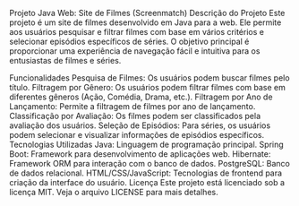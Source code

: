 Projeto Java Web: Site de Filmes (Screenmatch)
Descrição do Projeto
Este projeto é um site de filmes desenvolvido em Java para a web. Ele permite aos usuários pesquisar e filtrar filmes com base em vários critérios e selecionar episódios específicos de séries. O objetivo principal é proporcionar uma experiência de navegação fácil e intuitiva para os entusiastas de filmes e séries.

Funcionalidades
Pesquisa de Filmes: Os usuários podem buscar filmes pelo título.
Filtragem por Gênero: Os usuários podem filtrar filmes com base em diferentes gêneros (Ação, Comédia, Drama, etc.).
Filtragem por Ano de Lançamento: Permite a filtragem de filmes por ano de lançamento.
Classificação por Avaliação: Os filmes podem ser classificados pela avaliação dos usuários.
Seleção de Episódios: Para séries, os usuários podem selecionar e visualizar informações de episódios específicos.
Tecnologias Utilizadas
Java: Linguagem de programação principal.
Spring Boot: Framework para desenvolvimento de aplicações web.
Hibernate: Framework ORM para interação com o banco de dados.
PostgreSQL: Banco de dados relacional.
HTML/CSS/JavaScript: Tecnologias de frontend para criação da interface do usuário.
Licença
Este projeto está licenciado sob a licença MIT. Veja o arquivo LICENSE para mais detalhes.
